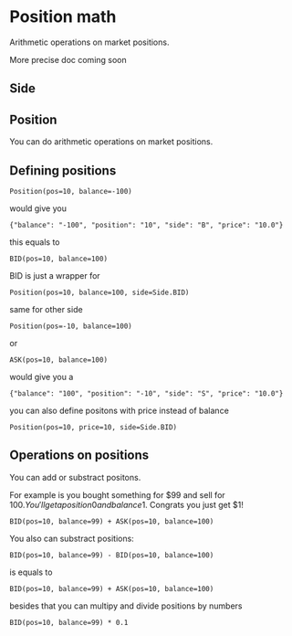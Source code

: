 # Position math
Arithmetic operations on market positions.

More precise doc coming soon

## Side

## Position
You can do arithmetic operations on market positions.

## Defining positions
```Position(pos=10, balance=-100)```

would give you 

```{"balance": "-100", "position": "10", "side": "B", "price": "10.0"}```

this equals to
 
 ```BID(pos=10, balance=100)```
 
 BID is just a wrapper for 
 
 ```Position(pos=10, balance=100, side=Side.BID)```
 
 same for other side
 
 ```Position(pos=-10, balance=100)```
 
 or 
 
 ```ASK(pos=10, balance=100)```
 
 would give you a
 
 ```{"balance": "100", "position": "-10", "side": "S", "price": "10.0"}```
 
 you can also define positons with price instead of balance
  
  ```Position(pos=10, price=10, side=Side.BID)```
  
 ## Operations on positions
 You can add or substract positons.
 
 For example is you bought something for $99 and sell for $100.
 You'll get a position 0 and balance 1$. Congrats you just get $1!
 
 ```BID(pos=10, balance=99) + ASK(pos=10, balance=100)```
 
 You also can substract positions:
 
 ```BID(pos=10, balance=99) - BID(pos=10, balance=100)```
 
 is equals to 
 
 ```BID(pos=10, balance=99) + ASK(pos=10, balance=100)```
 
 besides that you can multipy and divide positions by numbers
 
 ```BID(pos=10, balance=99) * 0.1```
 
